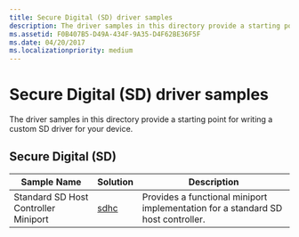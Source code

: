 ```yaml
---
title: Secure Digital (SD) driver samples
description: The driver samples in this directory provide a starting point for writing a custom SD driver for your device.
ms.assetid: F0B407B5-D49A-434F-9A35-D4F62BE36F5F
ms.date: 04/20/2017
ms.localizationpriority: medium
---
```


# Secure Digital (SD) driver samples


The driver samples in this directory provide a starting point for writing a custom SD driver for your device.

## Secure Digital (SD)


| Sample Name                          | Solution                                                    | Description                                                                                                                                                              |
|--------------------------------------|-------------------------------------------------------------|--------------------------------------------------------------------------------------------------------------------------------------------------------------------------|
| Standard SD Host Controller Miniport | [sdhc](https://go.microsoft.com/fwlink/p/?LinkId=617952)     | Provides a functional miniport implementation for a standard SD host controller.                                                                                         |

 

 

 




